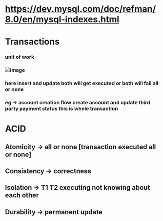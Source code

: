 # https://dev.mysql.com/doc/refman/8.0/en/mysql-indexes.html

# Transactions 
### unit of work
### ![image](https://github.com/sharayu134/Notes/assets/43854821/0e11045f-d100-4b28-9374-2eab915fd9bb)
### here insert and update both will get executed or both will fail all or none
### eg -> account creation flow create account and update third party payment status this is whole transaction

# **ACID**

## Atomicity -> all or none [transaction executed all or none]
## Consistency -> correctness
## Isolation -> T1 T2 executing not knowing about each other
## Durability -> permanent update


